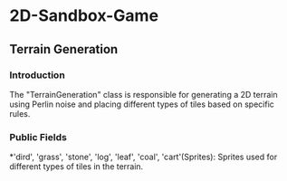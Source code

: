 # 2D-Sandbox-Game

## Terrain Generation
### Introduction
  The "TerrainGeneration" class is responsible for generating a 2D terrain using Perlin noise and placing different types of tiles based on specific rules.

### Public Fields
  *'dird', 'grass', 'stone', 'log', 'leaf', 'coal', 'cart'(Sprites): Sprites used for different types of tiles in the terrain.
